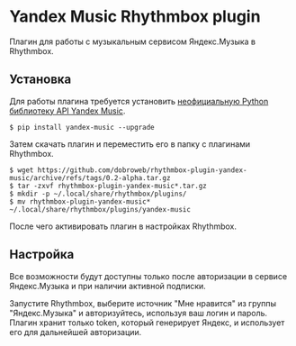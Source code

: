 # Yandex Music Rhythmbox plugin
Плагин для работы с музыкальным сервисом Яндекс.Музыка в Rhythmbox.

## Установка
Для работы плагина требуется установить [неофициальную Python библиотеку API Yandex Music](https://github.com/MarshalX/yandex-music-api).

    $ pip install yandex-music --upgrade

Затем скачать плагин и переместить его в папку с плагинами Rhythmbox.

    $ wget https://github.com/dobroweb/rhythmbox-plugin-yandex-music/archive/refs/tags/0.2-alpha.tar.gz
    $ tar -zxvf rhythmbox-plugin-yandex-music*.tar.gz
    $ mkdir -p ~/.local/share/rhythmbox/plugins/
    $ mv rhythmbox-plugin-yandex-music* ~/.local/share/rhythmbox/plugins/yandex-music

После чего активировать плагин в настройках Rhythmbox.

## Настройка
Все возможности будут доступны только после авторизации в сервисе Яндекс.Музыка и при наличии активной подписки.

Запустите Rhythmbox, выберите источник "Мне нравится" из группы "Яндекс.Музыка" и авторизуйтесь, используя ваш логин и пароль. Плагин хранит только token, который генерирует Яндекс, и использует его для дальнейшей авторизации.
